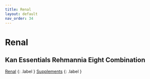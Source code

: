 ```yaml
---
title: Renal
layout: default
nav_order: 34
---
```


# Renal

## Kan Essentials Rehmannia Eight Combination

[Renal](renal.html)
{: .label }
[Supplements](supplements.html)
{: .label }


<!-- Updated 2024-10-18 02:52:49.339144Z -->
